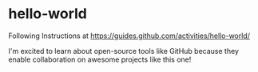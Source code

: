 # hello-world
Following Instructions at https://guides.github.com/activities/hello-world/

I'm excited to learn about open-source tools like GitHub because they enable collaboration on awesome projects like this one!
